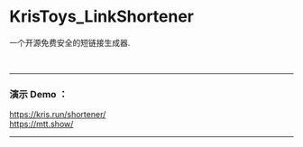 # KrisToys_LinkShortener

一个开源免费安全的短链接生成器.

<br />
<hr />

### 演示 Demo ：

https://kris.run/shortener/
<br />
https://mtt.show/

<hr />
